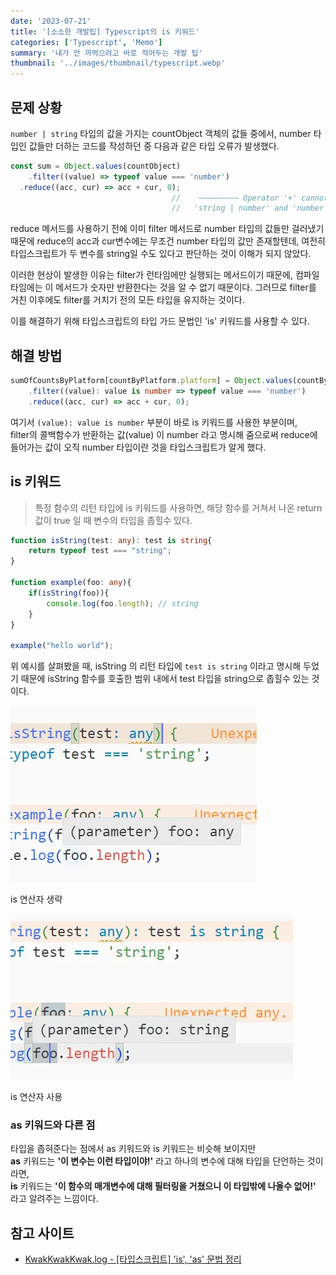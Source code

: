 ```yaml
---
date: '2023-07-21'
title: '[소소한 개발팁] Typescript의 is 키워드'
categories: ['Typescript', 'Memo']
summary: '내가 안 까먹으려고 바로 적어두는 개발 팁'
thumbnail: '../images/thumbnail/typescript.webp'
---
```


## 문제 상황

`number | string` 타입의 값을 가지는 countObject 객체의 값들 중에서, number 타입인 값들만 더하는 코드를 작성하던 중 다음과 같은 타입 오류가 발생했다.

<div class="code-header">
	<span class="red btn"></span>
	<span class="yellow btn"></span>
	<span class="green btn"></span>
</div>

```ts
const sum = Object.values(countObject)
	.filter((value) => typeof value === 'number')
  .reduce((acc, cur) => acc + cur, 0);
									//	  ~~~~~~~~~ Operator '+' cannot be applied to types
									//   'string | number' and 'number'
```

reduce 메서드를 사용하기 전에 이미 filter 메서드로 number 타입의 값들만 걸러냈기 때문에 reduce의 acc과 cur변수에는 무조건 number 타입의 값만 존재할텐데, 여전히 타입스크립트가 두 변수를 string일 수도 있다고 판단하는 것이 이해가 되지 않았다.

이러한 현상이 발생한 이유는 filter가 런타임에만 실행되는 메서드이기 때문에, 컴파일 타임에는 이 메서드가 숫자만 반환한다는 것을 알 수 없기 때문이다. 그러므로 filter를 거친 이후에도 filter를 거치기 전의 모든 타입을 유지하는 것이다.

이를 해결하기 위해 타입스크립트의 타입 가드 문법인 'is' 키워드를 사용할 수 있다.

## 해결 방법

<div class="code-header">
	<span class="red btn"></span>
	<span class="yellow btn"></span>
	<span class="green btn"></span>
</div>

```ts
sumOfCountsByPlatform[countByPlatform.platform] = Object.values(countByPlatform)
	.filter((value): value is number => typeof value === 'number')
	.reduce((acc, cur) => acc + cur, 0);
```

여기서 `(value): value is number` 부분이 바로 is 키워드를 사용한 부분이며,   
filter의 콜백함수가 반환하는 값(value) 이 number 라고 명시해 줌으로써 reduce에 들어가는 값이 오직 number 타입이란 것을 타입스크립트가 알게 했다.

## is 키워드

> 특정 함수의 리턴 타입에 is 키워드를 사용하면, 해당 함수를 거쳐서 나온 return 값이 true 일 때 변수의 타입을 좁힐수 있다.

<div class="code-header">
	<span class="red btn"></span>
	<span class="yellow btn"></span>
	<span class="green btn"></span>
</div>

```ts
function isString(test: any): test is string{
    return typeof test === "string";
}

function example(foo: any){
    if(isString(foo)){
        console.log(foo.length); // string
    }
}

example("hello world");
```

위 예시를 살펴봤을 때, isString 의 리턴 타입에 `test is string` 이라고 명시해 두었기 때문에 isString 함수를 호출한 범위 내에서 test 타입을 string으로 좁힐수 있는 것이다.

![](../images/content/2023-07-21-17-10-27.webp)

<div class="source">is 연산자 생략</div>

![](../images/content/2023-07-21-17-10-51.webp)

<div class="source">is 연산자 사용</div>

### as 키워드와 다른 점

타입을 좁혀준다는 점에서 as 키워드와 is 키워드는 비슷해 보이지만   
**as** 키워드는 **'이 변수는 이런 타입이야!'** 라고 하나의 변수에 대해 타입을 단언하는 것이라면,   
**is** 키워드는 **'이 함수의 매개변수에 대해 필터링을 거쳤으니 이 타입밖에 나올수 없어!'** 라고 알려주는 느낌이다.

## 참고 사이트

- [KwakKwakKwak.log - [타입스크립트] 'is', 'as' 문법 정리](https://velog.io/@kwak1539/%ED%83%80%EC%9E%85%EC%8A%A4%ED%81%AC%EB%A6%BD%ED%8A%B8-is-as-%EB%AC%B8%EB%B2%95-%EC%A0%95%EB%A6%AC)